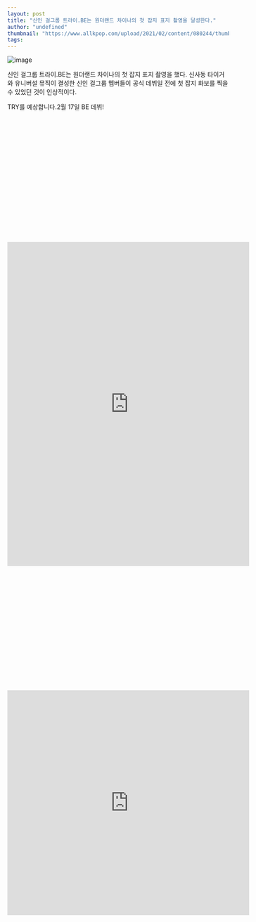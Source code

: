 ```yaml
---
layout: post
title: "신인 걸그룹 트라이.BE는 원더랜드 차이나의 첫 잡지 표지 촬영을 달성한다."
author: "undefined"
thumbnail: "https://www.allkpop.com/upload/2021/02/content/080244/thumb/1612770288-tribe-wonderland-m-china.jpg"
tags: 
---
```



![image](https://www.allkpop.com/upload/2021/02/content/080244/1612770288-tribe-wonderland-m-china.jpg)

신인 걸그룹 트라이.BE는 원더랜드 차이나의 첫 잡지 표지 촬영을 했다.
신사동 타이거와 유니버설 뮤직이 결성한 신인 걸그룹 멤버들이 공식 데뷔일 전에 첫 잡지 화보를 찍을 수 있었던 것이 인상적이다.

TRY를 예상합니다.2월 17일 BE 데뷔!


<div class="video_wrapper" style="padding-top: 56.25%;">
    <iframe id="twitter-widget-0" scrolling="no" frameborder="0" allowtransparency="true" allowfullscreen="true" class="" style="position: static; visibility: visible; width: 550px; height: 738px; display: block; flex-grow: 1;" title="Twitter Tweet" src="https://platform.twitter.com/embed/Tweet.html?creatorScreenName=allkpop&amp;dnt=false&amp;embedId=twitter-widget-0&amp;frame=false&amp;hideCard=false&amp;hideThread=false&amp;id=1358677309411131392&amp;lang=en&amp;origin=https%3A%2F%2Fwww.allkpop.com%2Farticle%2F2021%2F02%2Frookie-girl-group-tribe-achieves-their-first-magazine-cover-shoot-for-wonderland-china&amp;siteScreenName=allkpop&amp;theme=light&amp;widgetsVersion=889aa01%3A1612811843556&amp;width=550px" data-tweet-id="1358677309411131392"></iframe>
</div>



<div class="video_wrapper" style="padding-top: 56.25%;">
    <iframe id="twitter-widget-1" scrolling="no" frameborder="0" allowtransparency="true" allowfullscreen="true" class="" style="position: static; visibility: visible; width: 550px; height: 512px; display: block; flex-grow: 1;" title="Twitter Tweet" src="https://platform.twitter.com/embed/Tweet.html?creatorScreenName=allkpop&amp;dnt=false&amp;embedId=twitter-widget-1&amp;frame=false&amp;hideCard=false&amp;hideThread=false&amp;id=1358677576848453633&amp;lang=en&amp;origin=https%3A%2F%2Fwww.allkpop.com%2Farticle%2F2021%2F02%2Frookie-girl-group-tribe-achieves-their-first-magazine-cover-shoot-for-wonderland-china&amp;siteScreenName=allkpop&amp;theme=light&amp;widgetsVersion=889aa01%3A1612811843556&amp;width=550px" data-tweet-id="1358677576848453633"></iframe>
</div>
